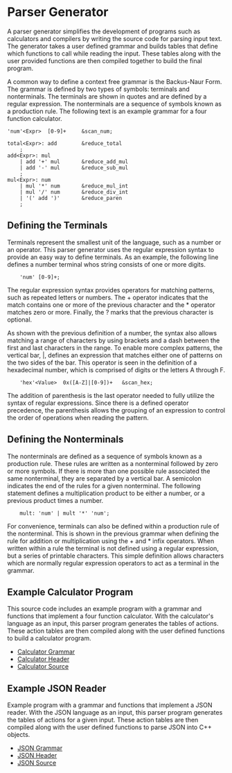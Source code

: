 # Parser Generator

A parser generator simplifies the development of programs such as calculators
and compilers by writing the source code for parsing input text.  The generator
takes a user defined grammar and builds tables that define which functions
to call while reading the input.  These tables along with the user provided 
functions are then compiled together to build the final program.

A common way to define a context free grammar is the Backus-Naur Form.  The
grammar is defined by two types of symbols: terminals and nonterminals.  The
terminals are shown in quotes and are defined by a regular expression.  The
nonterminals are a sequence of symbols known as a production rule.  The
following text is an example grammar for a four function calculator.

```
'num'<Expr>  [0-9]+     &scan_num;

total<Expr>: add        &reduce_total
    ;
add<Expr>: mul
    | add '+' mul       &reduce_add_mul
    | add '-' mul       &reduce_sub_mul
    ;
mul<Expr>: num
    | mul '*' num       &reduce_mul_int
    | mul '/' num       &reduce_div_int
    | '(' add ')'       &reduce_paren
    ;
```

## Defining the Terminals
Terminals represent the smallest unit of the language, such as a number or an 
operator. This parser generator uses the regular expression syntax to provide an 
easy way to define terminals. As an example, the following line defines a 
number terminal whos string consists of one or more digits.

```
    'num' [0-9]+;
```
    
The regular expression syntax provides operators for matching patterns, such as 
repeated letters or numbers. The + operator indicates that the match contains 
one or more of the previous character and the \* operator matches zero or more.
Finally, the ? marks that the previous character is optional.

As shown with the previous definition of a number, the syntax also allows 
matching a range of characters by using brackets and a dash between the first 
and last characters in the range. To enable more complex patterns, the vertical 
bar, |, defines an expression that matches either one of patterns on the two 
sides of the bar. This operator is seen in the definition of a hexadecimal 
number, which is comprised of digits or the letters A through F.

```
    'hex'<Value>  0x([A-Z]|[0-9])+   &scan_hex;
```
    
The addition of parenthesis is the last operator needed to fully utilize the 
syntax of regular expressions. Since there is a defined operator precedence, the 
parenthesis allows the grouping of an expression to control the order of 
operations when reading the pattern.

## Defining the Nonterminals
The nonterminals are defined as a sequence of symbols known as a production 
rule.  These rules are written as a nonterminal followed by zero or more 
symbols. If there is more than one possible rule associated the same 
nonterminal, they are separated by a vertical bar. A semicolon indicates the end 
of the rules for a given nonterminal. The following statement defines a 
multiplication product to be either a number, or a previous product times a 
number.

```
    mult: 'num' | mult '*' 'num';
```

For convenience, terminals can also be defined within a production rule of the 
nonterminal. This is shown in the previous grammar when defining the rule for 
addition or multiplication using the + and \* infix operators. When written 
within a rule the terminal is not defined using a regular expression, but a 
series of printable characters. This simple definition allows characters which 
are normally regular expression operators to act as a terminal in the grammar. 

## Example Calculator Program

This source code includes an example program with a grammar and functions that
implement a four function calculator.  With the calculator's language as an
input, this parser program generates the tables of actions.  These action tables 
are then compiled along with the user defined functions to build a calculator
program.

- [Calculator Grammar](https://github.com/inumerics/parser/blob/main/calculator/calculator.bnf)
- [Calculator Header ](https://github.com/inumerics/parser/blob/main/calculator/calculator.hpp)
- [Calculator Source ](https://github.com/inumerics/parser/blob/main/calculator/calculator.cpp)

## Example JSON Reader

Example program with a grammar and functions that implement a JSON reader.  With 
the JSON language as an input, this parser program generates the tables of 
actions for a given input.  These action tables are then compiled along with the 
user defined functions to parse JSON into C++ objects.

- [JSON Grammar](https://github.com/inumerics/parser/blob/main/json/json.bnf)
- [JSON Header ](https://github.com/inumerics/parser/blob/main/json/json.hpp)
- [JSON Source ](https://github.com/inumerics/parser/blob/main/json/json.cpp)
